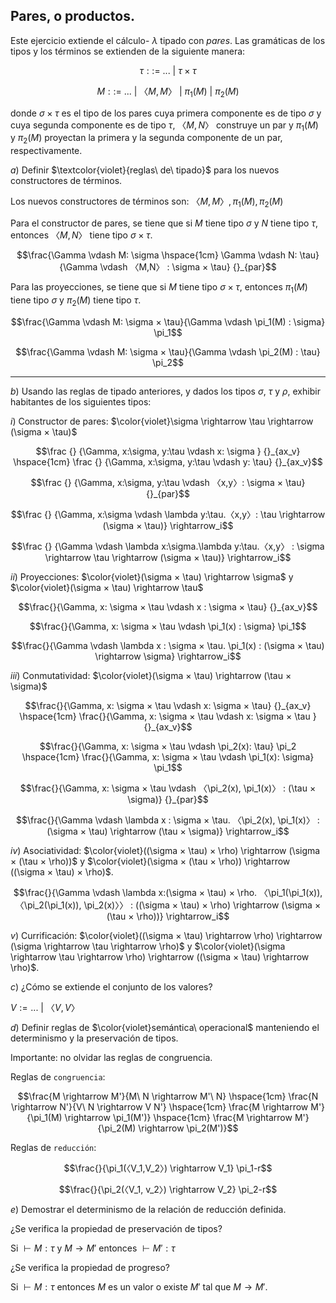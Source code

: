 Pares, o productos.
---

Este ejercicio extiende el cálculo- $\lambda$ tipado con $pares$. Las gramáticas de los tipos y los términos se extienden de la siguiente manera:

```math
\tau ::=\ ...\ |\ \tau × \tau
```
```math
M ::=\ ...\ |\ 〈M,M〉\ |\ \pi_1 (M)\ |\ \pi_2 (M)
```

donde $\sigma × \tau$ es el tipo de los pares cuya primera componente es de tipo $\sigma$ y cuya segunda componente es de tipo $\tau$, $〈M,N〉$ construye un par y $\pi_1(M)$ y $\pi_2(M)$ proyectan la primera y la segunda componente de un par, respectivamente.

$a)$ Definir $\textcolor{violet}{reglas\ de\ tipado}$ para los nuevos constructores de términos.

Los nuevos constructores de términos son: $〈M,M〉, \pi_1 (M), \pi_2 (M)$

Para el constructor de pares, se tiene que si $M$ tiene tipo $\sigma$ y $N$ tiene tipo $\tau$, entonces $〈M,N〉$ tiene tipo $\sigma × \tau$.

```math
\frac{\Gamma \vdash M: \sigma \hspace{1cm} \Gamma \vdash N: \tau}{\Gamma \vdash 〈M,N〉 : \sigma × \tau} {}_{par}
```

Para las proyecciones, se tiene que si $M$ tiene tipo $\sigma × \tau$, entonces $\pi_1(M)$ tiene tipo $\sigma$ y $\pi_2(M)$ tiene tipo $\tau$.

```math
\frac{\Gamma \vdash M: \sigma × \tau}{\Gamma \vdash \pi_1(M) : \sigma} \pi_1
```

```math
\frac{\Gamma \vdash M: \sigma × \tau}{\Gamma \vdash \pi_2(M) : \tau} \pi_2
```

---

$b)$ Usando las reglas de tipado anteriores, y dados los tipos $\sigma$, $\tau$ y $\rho$, exhibir habitantes de los siguientes tipos:

$i)$ Constructor de pares: $\color{violet}\sigma \rightarrow \tau \rightarrow (\sigma × \tau)$


```math
\frac
{}
{\Gamma, x:\sigma, y:\tau \vdash x:  \sigma } {}_{ax_v}
\hspace{1cm}
\frac 
{}
{\Gamma, x:\sigma, y:\tau \vdash y: \tau} {}_{ax_v}
```
```math
\frac
{}
{\Gamma, x:\sigma, y:\tau \vdash 〈x,y〉:  \sigma × \tau} {}_{par}
```
```math
\frac
{}
{\Gamma, x:\sigma \vdash \lambda y:\tau.〈x,y〉: \tau \rightarrow (\sigma × \tau)} \rightarrow_i
```
```math
\frac
{}
{\Gamma \vdash \lambda x:\sigma.\lambda y:\tau.〈x,y〉 : \sigma \rightarrow \tau \rightarrow (\sigma × \tau)} \rightarrow_i
``` 


$ii)$ Proyecciones: $\color{violet}(\sigma × \tau) \rightarrow \sigma$ y $\color{violet}(\sigma × \tau) \rightarrow \tau$

```math
\frac{}{\Gamma, x: \sigma × \tau \vdash x : \sigma × \tau} {}_{ax_v}
```
```math
\frac{}{\Gamma, x: \sigma × \tau \vdash \pi_1(x) : \sigma} \pi_1
```
```math
\frac{}{\Gamma \vdash \lambda x : \sigma × \tau. \pi_1(x) : (\sigma × \tau) \rightarrow \sigma} \rightarrow_i
```

$iii)$ Conmutatividad: $\color{violet}(\sigma × \tau) \rightarrow (\tau × \sigma)$

```math
\frac{}{\Gamma, x: \sigma × \tau \vdash  x: \sigma × \tau} {}_{ax_v}
\hspace{1cm}
\frac{}{\Gamma, x: \sigma × \tau \vdash  x: \sigma × \tau } {}_{ax_v}
```
```math
\frac{}{\Gamma, x: \sigma × \tau \vdash  \pi_2(x): \tau} \pi_2
\hspace{1cm}
\frac{}{\Gamma, x: \sigma × \tau \vdash  \pi_1(x): \sigma} \pi_1
```
```math
\frac{}{\Gamma, x: \sigma × \tau \vdash  〈\pi_2(x), \pi_1(x)〉 : (\tau × \sigma)} {}_{par}
```
```math
\frac{}{\Gamma \vdash \lambda x : \sigma × \tau. 〈\pi_2(x), \pi_1(x)〉 : (\sigma × \tau) \rightarrow (\tau × \sigma)} \rightarrow_i
```

$iv)$ Asociatividad: $\color{violet}((\sigma × \tau) × \rho) \rightarrow (\sigma × (\tau × \rho))$ y $\color{violet}(\sigma × (\tau × \rho)) \rightarrow ((\sigma × \tau) × \rho)$.

```math
\frac{}{\Gamma \vdash \lambda x:(\sigma × \tau) × \rho. 〈\pi_1(\pi_1(x)), 〈\pi_2(\pi_1(x)), \pi_2(x)〉〉 : ((\sigma × \tau) × \rho) \rightarrow (\sigma × (\tau × \rho))} \rightarrow_i
```

$v)$ Currificación: $\color{violet}((\sigma × \tau) \rightarrow \rho) \rightarrow (\sigma \rightarrow \tau \rightarrow \rho)$ y $\color{violet}(\sigma \rightarrow \tau \rightarrow \rho) \rightarrow ((\sigma × \tau) \rightarrow \rho)$.

$c)$ ¿Cómo se extiende el conjunto de los valores?

$V := ...\ |\ 〈V,V〉$

$d)$ Definir reglas de $\color{violet}semántica\ operacional$ manteniendo el determinismo y la preservación de tipos. 

Importante: no olvidar las reglas de congruencia.

Reglas de `congruencia`:

```math
\frac{M \rightarrow M'}{M\ N \rightarrow M'\ N} 
\hspace{1cm} 
\frac{N \rightarrow N'}{V\ N \rightarrow V N'}
\hspace{1cm}
\frac{M \rightarrow M'}{\pi_1(M) \rightarrow \pi_1(M')}
\hspace{1cm}
\frac{M \rightarrow M'}{\pi_2(M) \rightarrow \pi_2(M')}
```

Reglas de `reducción`:

```math
\frac{}{\pi_1(〈V_1,V_2〉) \rightarrow V_1} \pi_1-r
```
```math
\frac{}{\pi_2(〈V_1, v_2〉) \rightarrow V_2} \pi_2-r
```

$e)$ Demostrar el determinismo de la relación de reducción definida. 

¿Se verifica la propiedad de preservación de tipos? 

Si $\vdash M:\tau$ y $M \rightarrow M'$ entonces $\vdash M':\tau$

¿Se verifica la propiedad de progreso?

Si $\vdash M:\tau$ entonces $M$ es un valor o existe $M'$ tal que $M \rightarrow M'$.